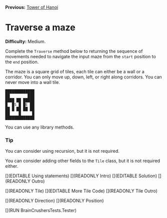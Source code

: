 ﻿**Previous:** [Tower of Hanoi](recursion-hanoi)

# Traverse a maze

**Difficulty:** Medium.

Complete the `Traverse` method below to returning the sequence of movements needed to navigate the input maze from the `start` position to the `end` position.

The maze is a square grid of tiles, each tile can either be a wall or a corridor. You can only move up, down, left, or right along corridors. You can never move into a wall tile.

```
█████████████
██        ███
████ ██ █████
█  █S █ █E ██
██ █ ██ ██ ██
██    █     █
█████████████
```

You can use any library methods.

### Tip

You can consider using recursion, but it is not required.

You can consider adding other fields to the `Tile` class, but it is not required either.

[](EDITABLE Using statements)
[](READONLY Intro)
[](EDITABLE Solution)
[](READONLY Outro)

[](READONLY Tile)
[](EDITABLE More Tile Code)
[](READONLY Tile Outro)

[](READONLY Direction)
[](READONLY Position)

[](RUN BrainCrushersTests.Tester)